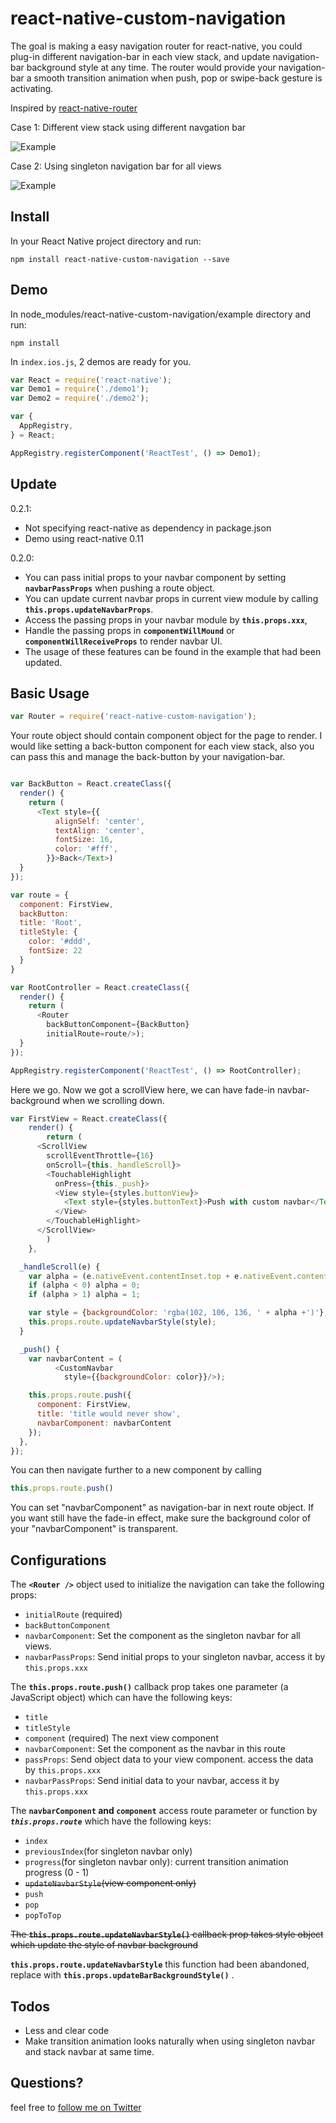 react-native-custom-navigation
===================
The goal is making a easy navigation router for react-native, you could plug-in different navigation-bar in each view stack, and update navigation-bar background style at any time. The router would provide your navigation-bar a smooth transition animation when push, pop or swipe-back gesture is activating.

Inspired by [react-native-router](https://github.com/t4t5/react-native-router)

Case 1:
Different view stack using different navgation bar

![Example](https://www.dropbox.com/s/3jqguw37buhagu4/demo.gif?dl=1)


Case 2:
Using singleton navigation bar for all views

![Example](https://www.dropbox.com/s/ik6i3x6m2bgirh5/demo2.gif?dl=1)



Install
-------

In your React Native project directory and run:

```npm install react-native-custom-navigation --save```



Demo
-------

In node_modules/react-native-custom-navigation/example directory and run:

```npm install```

In ```index.ios.js```, 2 demos are ready for you.


```javascript
var React = require('react-native');
var Demo1 = require('./demo1');
var Demo2 = require('./demo2');

var {
  AppRegistry,
} = React;

AppRegistry.registerComponent('ReactTest', () => Demo1);
```

Update
-------
0.2.1:
- Not specifying react-native as dependency in package.json
- Demo using react-native 0.11

0.2.0:
- You can pass initial props to your navbar component by
setting **`navbarPassProps`** when pushing a route object.
- You can update current navbar props in current view module by calling **`this.props.updateNavbarProps`**.
- Access the passing props in your navbar module by **`this.props.xxx`**,
- Handle the passing props in **`componentWillMound`** or **`componentWillReceiveProps`** to render navbar UI.
- The usage of these features can be found in the example that had been updated.


Basic Usage
-------

```javascript
var Router = require('react-native-custom-navigation');
```

Your route object should contain component object for the page to render.
I would like setting a back-button component for each view stack, also you can pass this and manage the back-button by your navigation-bar.

```javascript

var BackButton = React.createClass({
  render() {
    return (
      <Text style={{
          alignSelf: 'center',
          textAlign: 'center',
          fontSize: 16,
          color: '#fff',
        }}>Back</Text>)
  }
});

var route = {
  component: FirstView,
  backButton:
  title: 'Root',
  titleStyle: {
    color: '#ddd',
    fontSize: 22
  }
}

var RootController = React.createClass({
  render() {
    return (
      <Router
        backButtonComponent={BackButton}
        initialRoute=route/>);
  }
});

AppRegistry.registerComponent('ReactTest', () => RootController);
```

Here we go.
Now we got a scrollView here, we can have fade-in navbar-background when we scrolling down.

```javascript
var FirstView = React.createClass({
	render() {
		return (
      <ScrollView
        scrollEventThrottle={16}
        onScroll={this._handleScroll}>
        <TouchableHighlight
          onPress={this._push}>
          <View style={styles.buttonView}>
            <Text style={styles.buttonText}>Push with custom navbar</Text>
          </View>
        </TouchableHighlight>
      </ScrollView>
		)
	},

  _handleScroll(e) {
    var alpha = (e.nativeEvent.contentInset.top + e.nativeEvent.contentOffset.y) / 200;
    if (alpha < 0) alpha = 0;
    if (alpha > 1) alpha = 1;

    var style = {backgroundColor: 'rgba(102, 106, 136, ' + alpha +')'};
    this.props.route.updateNavbarStyle(style);
  }

  _push() {
    var navbarContent = (
          <CustomNavbar
            style={{backgroundColor: color}}/>);

    this.props.route.push({
      component: FirstView,
      title: 'title would never show',
      navbarComponent: navbarContent
    });
  },
});
```

You can then navigate further to a new component by calling
```javascript
this.props.route.push()
```

You can set "navbarComponent" as navigation-bar in next route object.
If you want still have the fade-in effect, make sure the background color of your "navbarComponent" is transparent.


Configurations
--------------
The **`<Router />`** object used to initialize the navigation can take the following props:
- `initialRoute` (required)
- `backButtonComponent`
- `navbarComponent`: Set the component as the singleton navbar for all views.
- `navbarPassProps`: Send initial props to your singleton navbar, access it by `this.props.xxx`

The **`this.props.route.push()`** callback prop takes one parameter (a JavaScript object) which can have the following keys:
- `title`
- `titleStyle`
- `component` (required) The next view component
- `navbarComponent`: Set the component as the navbar in this route
- `passProps`: Send object data to your view component. access the data by `this.props.xxx`
- `navbarPassProps`: Send initial data to your navbar, access it by `this.props.xxx`

The **`navbarComponent` and `component`** access route parameter or function by ***`this.props.route`*** which have the following keys:
- `index`
- `previousIndex`(for singleton navbar only)
- `progress`(for singleton navbar only): current transition animation progress (0 - 1)
- ~~`updateNavbarStyle`(view component only)~~
- `push`
- `pop`
- `popToTop`

~~The **`this.props.route.updateNavbarStyle()`** callback prop takes style object which update the style of navbar background~~

**`this.props.route.updateNavbarStyle`** this function had been abandoned, replace with **`this.props.updateBarBackgroundStyle()`** .


Todos
-------

- Less and clear code
- Make transition animation looks naturally when using singleton navbar and stack navbar at same time.

Questions?
---------
feel free to [follow me on Twitter](https://twitter.com/eatdami)